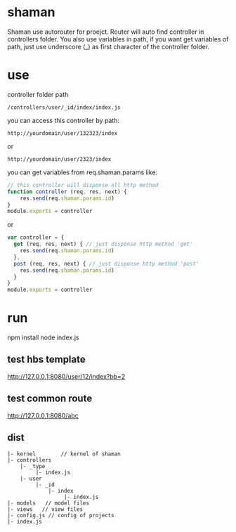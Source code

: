 # shaman
Shaman use autorouter for proejct.
Router will auto find controller in controllers folder.
You also use variables in path, if you want get variables of path, just use underscore (_) as first character of the controller folder.

# use
controller folder path
```
/controllers/user/_id/index/index.js
```

you can access this controller by path:
```
http://yourdomain/user/132323/index  
```

or
```
http://yourdomain/user/2323/index
```

 you can get variables from req.shaman.params like:

```javascript
// this controller will disponse all http method
function controller (req, res, next) {
    res.send(req.shaman.params.id)
}
module.exports = controller
```
or 
```javascript
var controller = {
  get (req, res, next) { // just disponse http method 'get'
    res.send(req.shaman.params.id)
  },
  post (req, res, next) { // just disponse http method 'post'
    res.send(req.shaman.params.id)
  }
}
module.exports = controller
```


# run
npm install
node index.js

## test hbs template
http://127.0.0.1:8080/user/12/index?bb=2

## test common route
http://127.0.0.1:8080/abc


## dist
```
|- kernel        // kernel of shaman
|- controllers
    |- _type
         |- index.js
    |- user
         |- _id
             |- index
                  |- index.js
|- models   // model files
|- views   // view files
|- config.js // config of projects
|- index.js
```

